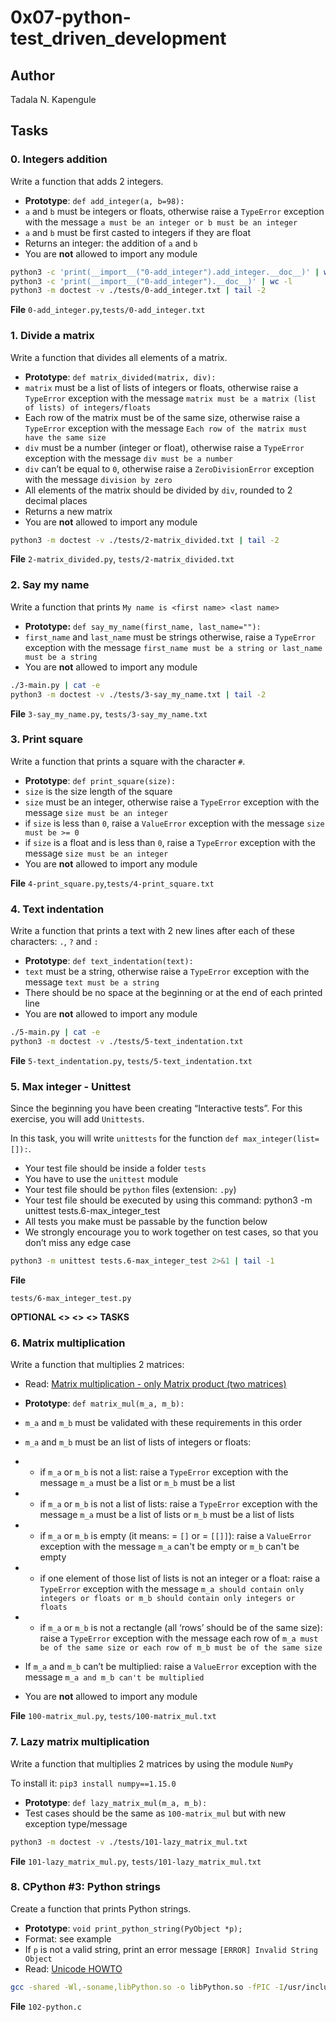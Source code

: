 # 0x07-python-test_driven_development

## Author

Tadala N. Kapengule

## Tasks

### 0. Integers addition

Write a function that adds 2 integers.

- **Prototype**: `def add_integer(a, b=98):`
- `a` and `b` must be integers or floats, otherwise raise a `TypeError` exception with the message `a must be an integer or b must be an integer`
- `a` and `b` must be first casted to integers if they are float
- Returns an integer: the addition of `a` and `b`
- You are **not** allowed to import any module

```bash
python3 -c 'print(__import__("0-add_integer").add_integer.__doc__)' | wc -l
python3 -c 'print(__import__("0-add_integer").__doc__)' | wc -l
python3 -m doctest -v ./tests/0-add_integer.txt | tail -2
```

__File__
`0-add_integer.py`,`tests/0-add_integer.txt`

### 1. Divide a matrix

Write a function that divides all elements of a matrix.

- **Prototype**: `def matrix_divided(matrix, div):`
- `matrix` must be a list of lists of integers or floats, otherwise raise a `TypeError` exception with the message `matrix must be a matrix (list of lists) of integers/floats`
- Each row of the matrix must be of the same size, otherwise raise a `TypeError` exception with the message `Each row of the matrix must have the same size`
- `div` must be a number (integer or float), otherwise raise a `TypeError` exception with the message `div must be a number`
- `div` can’t be equal to `0`, otherwise raise a `ZeroDivisionError` exception with the message `division by zero`
- All elements of the matrix should be divided by `div`, rounded to 2 decimal places
- Returns a new matrix
- You are **not** allowed to import any module

```bash
python3 -m doctest -v ./tests/2-matrix_divided.txt | tail -2
```
__File__
`2-matrix_divided.py`, `tests/2-matrix_divided.txt`

### 2. Say my name

Write a function that prints `My name is <first name> <last name>`

- **Prototype:** `def say_my_name(first_name, last_name=""):`
- `first_name` and `last_name` must be strings otherwise, raise a `TypeError` exception with the message `first_name must be a string or last_name must be a string`
- You are **not** allowed to import any module

```bash
./3-main.py | cat -e
python3 -m doctest -v ./tests/3-say_my_name.txt | tail -2
```
__File__
`3-say_my_name.py`, `tests/3-say_my_name.txt`

### 3. Print square

Write a function that prints a square with the character `#`.

- **Prototype**: `def print_square(size):`
- `size` is the size length of the square
- `size` must be an integer, otherwise raise a `TypeError` exception with the message `size must be an integer`
- if `size` is less than `0`, raise a `ValueError` exception with the message `size must be >= 0`
- if `size` is a float and is less than `0`, raise a `TypeError` exception with the message `size must be an integer`
- You are **not** allowed to import any module

__File__
`4-print_square.py`,`tests/4-print_square.txt`

### 4. Text indentation

Write a function that prints a text with 2 new lines after each of these characters: `.`, `?` and `:`

- **Prototype**: `def text_indentation(text):`
- `text` must be a string, otherwise raise a `TypeError` exception with the message `text must be a string`
- There should be no space at the beginning or at the end of each printed line
- You are **not** allowed to import any module

```bash
./5-main.py | cat -e
python3 -m doctest -v ./tests/5-text_indentation.txt
```

__File__
`5-text_indentation.py`, `tests/5-text_indentation.txt`

### 5. Max integer - Unittest

Since the beginning you have been creating “Interactive tests”. For this exercise, you will add `Unittests`.

In this task, you will write `unittests` for the function `def max_integer(list=[]):`.

- Your test file should be inside a folder `tests`
- You have to use the `unittest` module
- Your test file should be `python` files (extension: `.py`)
- Your test file should be executed by using this command: python3 -m unittest tests.6-max_integer_test
- All tests you make must be passable by the function below
- We strongly encourage you to work together on test cases, so that you don’t miss any edge case


```bash
python3 -m unittest tests.6-max_integer_test 2>&1 | tail -1
```

__File__

`tests/6-max_integer_test.py`

__OPTIONAL <> <> <> TASKS__

### 6. Matrix multiplication

Write a function that multiplies 2 matrices:

- Read: [Matrix multiplication - only Matrix product (two matrices)](https://https://en.wikipedia.org/wiki/Matrix_multiplication)

- **Prototype**: `def matrix_mul(m_a, m_b):`

- `m_a` and `m_b` must be validated with these requirements in this order

- `m_a` and `m_b` must be an list of lists of integers or floats:
- - if `m_a` or `m_b` is not a list: raise a `TypeError` exception with the message `m_a` must be a list or `m_b` must be a list
- - if `m_a` or `m_b` is not a list of lists: raise a `TypeError` exception with the message `m_a` must be a list of lists or `m_b` must be a list of lists
- - if `m_a` or `m_b` is empty (it means: = `[]` or = `[[]]`): raise a `ValueError` exception with the message `m_a` can't be empty or `m_b` can't be empty
- - if one element of those list of lists is not an integer or a float: raise a `TypeError` exception with the message `m_a should contain only integers or floats or m_b should contain only integers or floats`
- - if `m_a` or `m_b` is not a rectangle (all ‘rows’ should be of the same size): raise a `TypeError` exception with the message each row of `m_a must be of the same size or each row of m_b must be of the same size`

- If `m_a` and `m_b` can’t be multiplied: raise a `ValueError` exception with the message `m_a and m_b can't be multiplied`

- You are **not** allowed to import any module

__File__
`100-matrix_mul.py`, `tests/100-matrix_mul.txt`

### 7. Lazy matrix multiplication

Write a function that multiplies 2 matrices by using the module `NumPy`

To install it: `pip3 install numpy==1.15.0`

- **Prototype**: `def lazy_matrix_mul(m_a, m_b):`
- Test cases should be the same as `100-matrix_mul` but with new exception type/message

```bash
python3 -m doctest -v ./tests/101-lazy_matrix_mul.txt 
```

__File__
`101-lazy_matrix_mul.py`, `tests/101-lazy_matrix_mul.txt`

### 8. CPython #3: Python strings

Create a function that prints Python strings.

- **Prototype**: `void print_python_string(PyObject *p);`
- Format: see example
- If `p` is not a valid string, print an error message `[ERROR] Invalid String Object`
- Read: [Unicode HOWTO](https://docs.python.org/3.4/howto/unicode.html)

```bash
gcc -shared -Wl,-soname,libPython.so -o libPython.so -fPIC -I/usr/include/python3.4 102-python.c
```

__File__
`102-python.c`